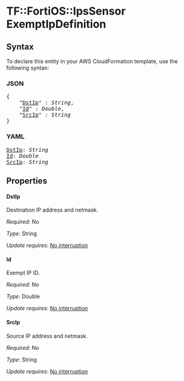 # TF::FortiOS::IpsSensor ExemptIpDefinition

## Syntax

To declare this entity in your AWS CloudFormation template, use the following syntax:

### JSON

<pre>
{
    "<a href="#dstip" title="DstIp">DstIp</a>" : <i>String</i>,
    "<a href="#id" title="Id">Id</a>" : <i>Double</i>,
    "<a href="#srcip" title="SrcIp">SrcIp</a>" : <i>String</i>
}
</pre>

### YAML

<pre>
<a href="#dstip" title="DstIp">DstIp</a>: <i>String</i>
<a href="#id" title="Id">Id</a>: <i>Double</i>
<a href="#srcip" title="SrcIp">SrcIp</a>: <i>String</i>
</pre>

## Properties

#### DstIp

Destination IP address and netmask.

_Required_: No

_Type_: String

_Update requires_: [No interruption](https://docs.aws.amazon.com/AWSCloudFormation/latest/UserGuide/using-cfn-updating-stacks-update-behaviors.html#update-no-interrupt)

#### Id

Exempt IP ID.

_Required_: No

_Type_: Double

_Update requires_: [No interruption](https://docs.aws.amazon.com/AWSCloudFormation/latest/UserGuide/using-cfn-updating-stacks-update-behaviors.html#update-no-interrupt)

#### SrcIp

Source IP address and netmask.

_Required_: No

_Type_: String

_Update requires_: [No interruption](https://docs.aws.amazon.com/AWSCloudFormation/latest/UserGuide/using-cfn-updating-stacks-update-behaviors.html#update-no-interrupt)


